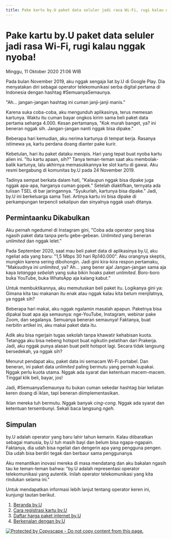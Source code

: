 ```yaml
---
title: Pake kartu by.U paket data seluler jadi rasa Wi-Fi, rugi kalau nggak nyoba!
---
```

# Pake kartu by.U paket data seluler jadi rasa Wi-Fi, rugi kalau nggak nyoba!

Minggu, 11 Oktober 2020 21:06 WIB

Pada bulan November 2019, aku nggak sengaja liat by.U di Google Play. Dia menyatakan diri sebagai operator telekomunikasi serba digital pertama di Indonesia dengan hashtag #SemuanyaSemaunya.

"Ah... jangan-jangan hashtag ini cuman janji-janji manis."

Karena suka coba-coba, aku mengunduh aplikasinya, terus memesan kartunya. Waktu itu cuman bayar ongkos kirim sama beli paket data pertama seharga 4.000. Kesan pertamanya, "Kok murah banget, ya? ini beneran nggak sih. Jangan-jangan nanti nggak bisa dipake."

Beberapa hari kemudian, aku nerima kartunya di tempat kerja. Rasanya istimewa ya, kartu perdana doang dianter pake kurir.

Kebetulan, hari itu paket dataku menipis. Hari yang tepat buat nyoba kartu alien ini. "Itu kartu apaan, sih?" Tanya teman-teman saat aku membolak-balik kartunya, lalu akhirnya memasukkannya ke slot kartu di gawai. Aku resmi bergabung di komunitas by.U pada 24 November 2019.

Tadinya sempat berkata dalam hati, "Kalaupun nggak bisa dipake juga nggak apa-apa, harganya cuman gopek." Setelah diaktifkan, ternyata ada tulisan TSEL di bar jaringannya. "Syukurlah, kartunya bisa dipake." Jadi, by.U ini berkeluarga sama Tsel. Artinya kartu ini bisa dipake di perkampungan terpencil sekalipun dan sinyalnya nggak usah ditanya.

## Permintaanku Dikabulkan

Aku pernah ngedumel di Instagram gini, "Coba ada operator yang bisa ngasih paket data tanpa perlu gebe-gebean. _Unlimited_ yang beneran _unlimited_ dan nggak lelet."

Pada September 2020, saat mau beli paket data di aplikasinya by.U, aku ngeliat ada yang baru: "1,5 Mbps 30 hari Rp140.000". Aku orangnya skeptis, mungkin karena sering dibohongin. Jadi gini kira-kira respon pertamaku, "Maksudnya ini _unlimited_, ya? Ah... yang bener aja! Jangan-jangan sama aja kaya _tetangga sebelah_ yang suka bikin hoaks paket _unlimited_. Boro-boro buka YouTube, buka WhatsApp aja kalang kabut.”

Untuk membuktikannya, aku memutuskan beli paket itu. Logikanya gini ya: Gimana kita tau makanan itu enak atau nggak kalau kita belum menjilatnya, ya nggak sih?

Beberapa hari makai, aku nggak ngalamin masalah apapun. Paketnya bisa dipakai buat apa aja semaunya: nge-YouTube, Instagram, webinar pake Zoom, dan segalanya. Semuanya beneran semaunya! Faktanya, buat nerbitin artikel ini, aku makai paket data itu.

Adik aku bisa ngerjain tugas sekolah tanpa khawatir kehabisan kuota. Tetangga aku bisa nebeng hotspot buat ngikutin pelatihan dari Prakerja. Jadi, aku nggak punya alasan buat pelit hotspot lagi. Secara tidak langsung bersedekah, ya nggak sih?

Menurut pendapat aku, paket data ini semacam Wi-Fi portabel. Dan beneran, ini paket data _unlimited_ paling bermutu yang pernah kupakai. Nggak perlu kuota utama. Nggak ada syarat dan ketentuan macem-macem. Tinggal klik beli, bayar, jos!

Jadi, #SemuanyaSemaunya itu bukan cuman sekedar hashtag biar keliatan keren doang di iklan, tapi beneran diimplementasikan.

Iklan mereka tuh bermutu. Nggak banyak _cing-cong_. Nggak ada syarat dan ketentuan tersembunyi. Sekali baca langsung _ngeh_.

## Simpulan

by.U adalah operator yang baru lahir tahun kemarin. Kalau diibaratkan sebagai manusia, by.U tuh masih bayi dan belum bisa ngapa-ngapain. Faktanya, dia udah bisa ngeliat dan dengerin apa yang pengguna pengen. Dia udah bisa berdiri tegak dan berbaur sama penggunanya.

Aku menantikan inovasi mereka di masa mendatang dan aku bakalan ngasih tau ke teman-teman bahwa: "by.U adalah representasi operator telekomunikasi yang autentik. Inilah operator telekomunikasi yang kita rindukan selama ini."

Untuk mendapatkan informasi lebih lanjut tentang operator keren ini, kunjungi tautan berikut.

1. [Beranda by.U](https://www.byu.id/id)
2. [Cara registrasi kartu by.U](https://jalantikus.com/tips/cara-registrasi-kartu-byu/)
3. [Daftar harga paket internet by.U](https://jalantikus.com/tips/daftar-harga-paket-internet-byu/)
4. [Berkenalan dengan by.U](https://jalantikus.com/apps/by-u/)

[ ![Protected by Copyscape - Do not copy content from this page.](//banners.copyscape.com/img/copyscape-banner-black-200x25.png) ](http://www.copyscape.com/)
